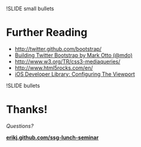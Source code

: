 !SLIDE small bullets
# Further Reading

- <http://twitter.github.com/bootstrap/>
- [Building Twitter Bootstrap
by Mark Otto (@mdo)](http://alistapart.com/article/building-twitter-bootstrap)
- <http://www.w3.org/TR/css3-mediaqueries/>
- <http://www.html5rocks.com/en/>
- [iOS Developer Library: Configuring The Viewport](http://developer.apple.com/library/ios/#documentation/AppleApplications/Reference/SafariWebContent/UsingtheViewport/UsingtheViewport.html)

!SLIDE bullets
# Thanks!

*Questions?*

**[erikj.github.com/ssg-lunch-seminar](http://erikj.github.com/ssg-lunch-seminar)**